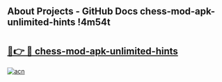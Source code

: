 ## About Projects - GitHub Docs chess-mod-apk-unlimited-hints !4m54t

# <h2><a href="https://andorid.site?title=chess-mod-apk-unlimited-hints&ref=19M">🔗👉 🔴 chess-mod-apk-unlimited-hints</a></h2>

[![acn](https://github.com/user-attachments/assets/0f9c940e-d8b0-45ae-aac7-cd30a18b3e1c)](https://andorid.site?title=chess-mod-apk-unlimited-hints&ref=19M)
